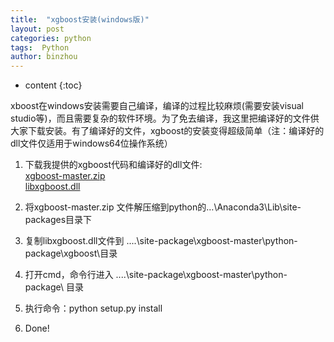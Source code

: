 ```yaml
---
title:  "xgboost安装(windows版)"
layout: post
categories: python
tags:  Python
author: binzhou
---
```


* content
{:toc}


xboost在windows安装需要自己编译，编译的过程比较麻烦(需要安装visual studio等)，而且需要复杂的软件环境。为了免去编译，我这里把编译好的文件供大家下载安装。有了编译好的文件，xgboost的安装变得超级简单（注：编译好的dll文件仅适用于windows64位操作系统）


1. 下载我提供的xgboost代码和编译好的dll文件:<br>
[xgboost-master.zip](https://github.com/binzhouchn/python_notes/blob/master/04.xgboost/xgboost-master.zip)<br>
[libxgboost.dll](https://github.com/binzhouchn/python_notes/blob/master/04.xgboost/libxgboost.zip)

2. 将xgboost-master.zip 文件解压缩到python的…\Anaconda3\Lib\site-packages目录下

3. 复制libxgboost.dll文件到 ....\site-package\xgboost-master\python-package\xgboost\目录

4. 打开cmd，命令行进入 ....\site-package\xgboost-master\python-package\ 目录

5. 执行命令：python setup.py install

6. Done!

